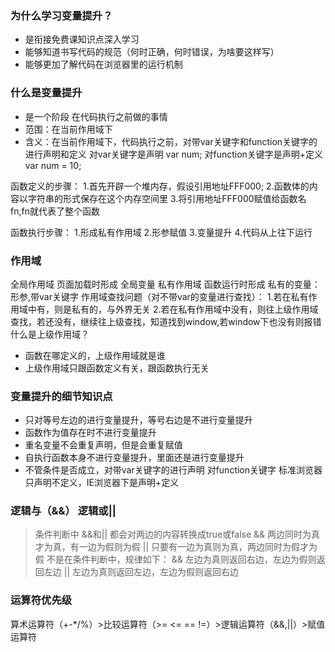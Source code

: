 ### 为什么学习变量提升？
 - 是衔接免费课知识点深入学习
 - 能够知道书写代码的规范（何时正确，何时错误，为啥要这样写）
 - 能够更加了解代码在浏览器里的运行机制
 
 
### 什么是变量提升
- 是一个阶段 在代码执行之前做的事情
- 范围：在当前作用域下
- 含义：在当前作用域下，代码执行之前，对带var关键字和function关键字的进行声明和定义
  对var关键字是声明 var num; 
  对function关键字是声明+定义  var num = 10;
  
 函数定义的步骤：
 1.首先开辟一个堆内存，假设引用地址FFF000;
 2.函数体的内容以字符串的形式保存在这个内存空间里
 3.将引用地址FFF000赋值给函数名fn,fn就代表了整个函数
 
 函数执行步骤：
 1.形成私有作用域
 2.形参赋值
 3.变量提升
 4.代码从上往下运行
 
 ### 作用域
 全局作用域  页面加载时形成  全局变量
 私有作用域  函数运行时形成  私有的变量：形参,带var关键字
 作用域查找问题（对不带var的变量进行查找）：
 1.若在私有作用域中有，则是私有的，与外界无关
 2.若在私有作用域中没有，则往上级作用域查找，若还没有，继续往上级查找，知道找到window,若window下也没有则报错
 什么是上级作用域？
 - 函数在哪定义的，上级作用域就是谁
 - 上级作用域只跟函数定义有关，跟函数执行无关
 
 ### 变量提升的细节知识点
  - 只对等号左边的进行变量提升，等号右边是不进行变量提升
  - 函数作为值存在时不进行变量提升 
  - 重名变量不会重复声明，但是会重复赋值
  - 自执行函数本身不进行变量提升，里面还是进行变量提升
  - 不管条件是否成立，对带var关键字的进行声明 对function关键字 标准浏览器只声明不定义，IE浏览器下是声明+定义
  
 ### 逻辑与（&&） 逻辑或|| 
 > 条件判断中 &&和|| 都会对两边的内容转换成true或false
 && 两边同时为真才为真，有一边为假则为假
 || 只要有一边为真则为真，两边同时为假才为假
 > 不是在条件判断中，规律如下：
 && 左边为真则返回右边，左边为假则返回左边
 || 左边为真则返回左边，左边为假则返回右边
 
 ### 运算符优先级
 算术运算符（+-*/%）>比较运算符（>= <= == !=）>逻辑运算符（&&,||）>赋值运算符
 
 

 